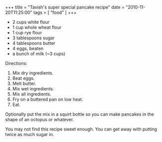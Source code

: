 +++
title = "Tavish's super special pancake recipe"
date = "2010-11-20T11:25:00"
tags = [ "food" ]
+++

-   2 cups white flour
-   1 cup whole wheat flour
-   1 cup rye flour
-   3 tablespoons sugar
-   4 tablespoons butter
-   4 eggs, beaten
-   a bunch of milk (\~3 cups)

Directions:

1.  Mix dry ingredients.
2.  Beat eggs.
3.  Melt butter.
4.  Mix wet ingredients.
5.  Mix all ingredients.
6.  Fry on a buttered pan on low heat.
7.  Eat.

Optionally put the mix in a squirt bottle so you can make pancakes in
the shape of an octopus or whatever.

You may not find this recipe sweet enough. You can get away with putting
twice as much sugar in.
